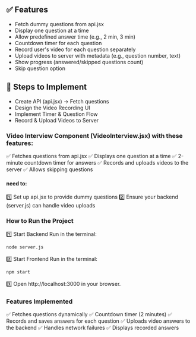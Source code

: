 ## ✅ Features
- Fetch dummy questions from api.jsx
- Display one question at a time
- Allow predefined answer time (e.g., 2 min, 3 min)
- Countdown timer for each question
- Record user's video for each question separately
- Upload videos to server with metadata (e.g., question number, text)
- Show progress (answered/skipped questions count)
- Skip question option

## 📁 Steps to Implement
- Create API (api.jsx) → Fetch questions
- Design the Video Recording UI
- Implement Timer & Question Flow
- Record & Upload Videos to Server

### Video Interview Component (VideoInterview.jsx) with these features:
✅ Fetches questions from api.jsx
✅ Displays one question at a time
✅ 2-minute countdown timer for answers
✅ Records and uploads videos to the server
✅ Allows skipping questions

#### need to:
1️⃣ Set up api.jsx to provide dummy questions
2️⃣ Ensure your backend (server.js) can handle video uploads

### How to Run the Project
1️⃣ Start Backend
Run in the terminal:

```bash
node server.js
```
2️⃣ Start Frontend
Run in the terminal:
```bash
npm start
```
3️⃣ Open http://localhost:3000 in your browser.

### Features Implemented
✅ Fetches questions dynamically
✅ Countdown timer (2 minutes)
✅ Records and saves answers for each question
✅ Uploads video answers to the backend
✅ Handles network failures
✅ Displays recorded answers

